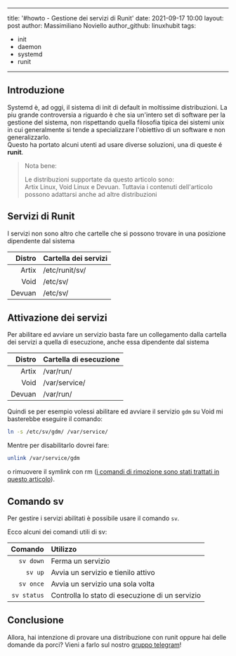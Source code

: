 ---
title: '#howto - Gestione dei servizi di Runit' 
date: 2021-09-17 10:00
layout: post 
author: Massimiliano Noviello
author_github: linuxhubit 
tags: 
- init 
- daemon 
- systemd
- runit 	
----



## Introduzione

Systemd è, ad oggi, il sistema di init di default in moltissime distribuzioni. La piu grande controversia a riguardo è che sia un'intero set di software per la gestione del sistema, non rispettando quella filosofia tipica dei sistemi unix in cui generalmente si tende a specializzare l'obiettivo di un software e non generalizzarlo.  
Questo ha portato alcuni utenti ad usare diverse soluzioni, una di queste é **runit**.


> Nota bene: 
> 
> Le distribuzioni supportate da questo articolo sono:  
> Artix Linux, Void Linux e Devuan.
> Tuttavia i contenuti dell'articolo possono adattarsi anche ad altre distribuzioni



## Servizi di Runit

I servizi non sono altro che cartelle che si possono trovare in una posizione dipendente dal sistema

| Distro | Cartella dei servizi |
| ------:|:-------------------- |
| Artix  | /etc/runit/sv/       |
| Void   | /etc/sv/             |
| Devuan | /etc/sv/             |



## Attivazione dei servizi

Per abilitare ed avviare un servizio basta fare un collegamento dalla cartella dei servizi a quella di esecuzione, anche essa dipendente dal sistema

| Distro | Cartella di esecuzione |
| ------:| ---------------------- |
| Artix  | /var/run/              |
| Void   | /var/service/          |
| Devuan | /var/run/              |



Quindi se per esempio volessi abilitare ed avviare il servizio `gdm` su Void mi basterebbe eseguire il comando:

```bash
ln -s /etc/sv/gdm/ /var/service/
```

Mentre per disabilitarlo dovrei fare:

```bash
unlink /var/service/gdm
```

o rimuovere il symlink con rm ([i comandi di rimozione sono stati trattati in questo articolo](https://linuxhub.it/articles/howto-shredding-e-rimozione-dei-file/)).



## Comando sv

Per gestire i servizi abilitati è possibile usare il comando `sv`.

Ecco alcuni dei comandi utili di sv:

| Comando     | Utilizzo                                        |
| -----------:|:----------------------------------------------- |
| `sv down`   | Ferma un servizio                               |
| `sv up`     | Avvia un servizio e tienilo attivo              |
| `sv once`   | Avvia un servizio una sola volta                |
| `sv status` | Controlla lo stato di esecuzione di un servizio |



## Conclusione

Allora, hai intenzione di provare una distribuzione con runit oppure hai delle domande da porci? Vieni a farlo sul nostro [gruppo telegram](https://t.me/linuxpeople)!


